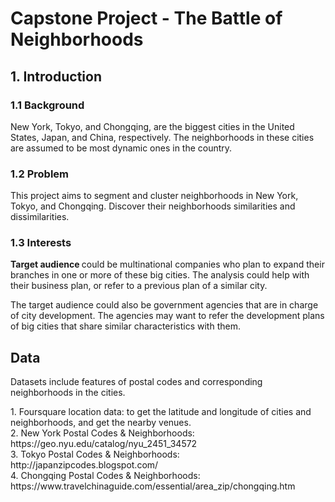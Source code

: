 <!DOCTYPE HTML>
<html lang="en">
<body>
	<h1> Capstone Project - The Battle of Neighborhoods </h1>
	<h2> 1. Introduction </h2>
	<h3> 1.1 Background </h3>
	<p>
		New York, Tokyo, and Chongqing, are the biggest cities in the United States, Japan, and China, respectively. The neighborhoods in these cities are assumed to be most dynamic ones in the country.
	<h3> 1.2 Problem </h3>
	<p>
		This project aims to segment and cluster neighborhoods in New York, Tokyo, and Chongqing. Discover their neighborhoods similarities and dissimilarities.
	<h3> 1.3 Interests </h3>
	<p>
		<b> Target audience </b> could be multinational companies who plan to expand their branches in one or more of these big cities. The analysis could help with their business plan, or refer to a previous plan of a similar city. 
	</p>
	<p>
		The target audience could also be government agencies that are in charge of city development. The agencies may want to refer the development plans of big cities that share similar characteristics with them.
	</p>	
	<h2> Data </h2>
	<p>
		Datasets include features of postal codes and corresponding neighborhoods in the cities.
	</p>
	<p>
		1. Foursquare location data: to get the latitude and longitude of cities and neighborhoods, and get the nearby venues. </br>
		2. New York Postal Codes & Neighborhoods: https://geo.nyu.edu/catalog/nyu_2451_34572 </br>
		3. Tokyo Postal Codes & Neighborhoods: http://japanzipcodes.blogspot.com/ </br>
		4. Chongqing Postal Codes & Neighborhoods: https://www.travelchinaguide.com/essential/area_zip/chongqing.htm </br>
</body>
</html>
